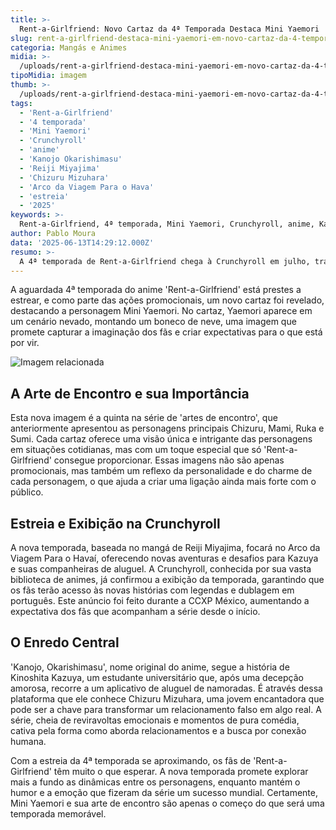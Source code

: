 ```yaml
---
title: >-
  Rent-a-Girlfriend: Novo Cartaz da 4ª Temporada Destaca Mini Yaemori
slug: rent-a-girlfriend-destaca-mini-yaemori-em-novo-cartaz-da-4-temporada
categoria: Mangás e Animes
midia: >-
  /uploads/rent-a-girlfriend-destaca-mini-yaemori-em-novo-cartaz-da-4-temporada-thumb.webp
tipoMidia: imagem
thumb: >-
  /uploads/rent-a-girlfriend-destaca-mini-yaemori-em-novo-cartaz-da-4-temporada-thumb.webp
tags:
  - 'Rent-a-Girlfriend'
  - '4 temporada'
  - 'Mini Yaemori'
  - 'Crunchyroll'
  - 'anime'
  - 'Kanojo Okarishimasu'
  - 'Reiji Miyajima'
  - 'Chizuru Mizuhara'
  - 'Arco da Viagem Para o Hava'
  - 'estreia'
  - '2025'
keywords: >-
  Rent-a-Girlfriend, 4ª temporada, Mini Yaemori, Crunchyroll, anime, Kanojo Okarishimasu, Reiji Miyajima, Chizuru Mizuhara, Arco da Viagem Para o Havaí, estreia, 2025
author: Pablo Moura
data: '2025-06-13T14:29:12.000Z'
resumo: >-
  A 4ª temporada de Rent-a-Girlfriend chega à Crunchyroll em julho, trazendo Mini Yaemori em destaque em seu mais recente cartaz promocional.
---
```


A aguardada 4ª temporada do anime 'Rent-a-Girlfriend' está prestes a estrear, e como parte das ações promocionais, um novo cartaz foi revelado, destacando a personagem Mini Yaemori. No cartaz, Yaemori aparece em um cenário nevado, montando um boneco de neve, uma imagem que promete capturar a imaginação dos fãs e criar expectativas para o que está por vir.

![Imagem relacionada](/uploads/rent-a-girlfriend-destaca-mini-yaemori-em-novo-cartaz-da-4-temporada-0.webp)

## A Arte de Encontro e sua Importância

Esta nova imagem é a quinta na série de 'artes de encontro', que anteriormente apresentou as personagens principais Chizuru, Mami, Ruka e Sumi. Cada cartaz oferece uma visão única e intrigante das personagens em situações cotidianas, mas com um toque especial que só 'Rent-a-Girlfriend' consegue proporcionar. Essas imagens não são apenas promocionais, mas também um reflexo da personalidade e do charme de cada personagem, o que ajuda a criar uma ligação ainda mais forte com o público.

## Estreia e Exibição na Crunchyroll

A nova temporada, baseada no mangá de Reiji Miyajima, focará no Arco da Viagem Para o Havaí, oferecendo novas aventuras e desafios para Kazuya e suas companheiras de aluguel. A Crunchyroll, conhecida por sua vasta biblioteca de animes, já confirmou a exibição da temporada, garantindo que os fãs terão acesso às novas histórias com legendas e dublagem em português. Este anúncio foi feito durante a CCXP México, aumentando a expectativa dos fãs que acompanham a série desde o início.

## O Enredo Central

'Kanojo, Okarishimasu', nome original do anime, segue a história de Kinoshita Kazuya, um estudante universitário que, após uma decepção amorosa, recorre a um aplicativo de aluguel de namoradas. É através dessa plataforma que ele conhece Chizuru Mizuhara, uma jovem encantadora que pode ser a chave para transformar um relacionamento falso em algo real. A série, cheia de reviravoltas emocionais e momentos de pura comédia, cativa pela forma como aborda relacionamentos e a busca por conexão humana.

Com a estreia da 4ª temporada se aproximando, os fãs de 'Rent-a-Girlfriend' têm muito o que esperar. A nova temporada promete explorar mais a fundo as dinâmicas entre os personagens, enquanto mantém o humor e a emoção que fizeram da série um sucesso mundial. Certamente, Mini Yaemori e sua arte de encontro são apenas o começo do que será uma temporada memorável.